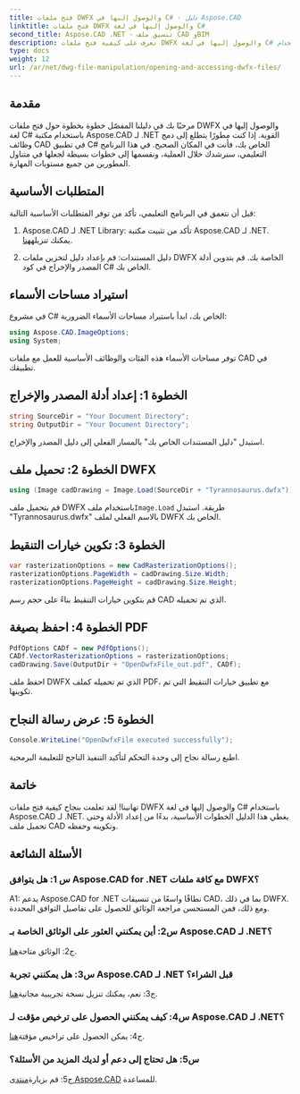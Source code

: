 ```yaml
---
title: فتح ملفات DWFX والوصول إليها في C# - دليل Aspose.CAD
linktitle: فتح ملفات DWFX والوصول إليها في لغة C#
second_title: Aspose.CAD .NET - تنسيق ملف CAD وBIM
description: تعرف على كيفية فتح ملفات DWFX والوصول إليها في لغة C# باستخدام Aspose.CAD لـ .NET. دليل خطوة بخطوة للتكامل السلس في تطبيقاتك.
type: docs
weight: 12
url: /ar/net/dwg-file-manipulation/opening-and-accessing-dwfx-files/
---
```

## مقدمة

مرحبًا بك في دليلنا المفصّل خطوة بخطوة حول فتح ملفات DWFX والوصول إليها في لغة C# باستخدام مكتبة Aspose.CAD لـ .NET القوية. إذا كنت مطورًا يتطلع إلى دمج وظائف CAD في تطبيق C# الخاص بك، فأنت في المكان الصحيح. في هذا البرنامج التعليمي، سنرشدك خلال العملية، ونقسمها إلى خطوات بسيطة لجعلها في متناول المطورين من جميع مستويات المهارة.

## المتطلبات الأساسية

قبل أن نتعمق في البرنامج التعليمي، تأكد من توفر المتطلبات الأساسية التالية:

1.  Aspose.CAD لـ .NET Library: تأكد من تثبيت مكتبة Aspose.CAD لـ .NET. يمكنك تنزيله[هنا](https://releases.aspose.com/cad/net/).

2. دليل المستندات: قم بإعداد دليل لتخزين ملفات DWFX الخاصة بك. قم بتدوين أدلة المصدر والإخراج في كود C# الخاص بك.

## استيراد مساحات الأسماء

في مشروع C# الخاص بك، ابدأ باستيراد مساحات الأسماء الضرورية:

```csharp
using Aspose.CAD.ImageOptions;
using System;
```

توفر مساحات الأسماء هذه الفئات والوظائف الأساسية للعمل مع ملفات CAD في تطبيقك.

## الخطوة 1: إعداد أدلة المصدر والإخراج

```csharp
string SourceDir = "Your Document Directory";
string OutputDir = "Your Document Directory";
```

استبدل "دليل المستندات الخاص بك" بالمسار الفعلي إلى دليل المصدر والإخراج.

## الخطوة 2: تحميل ملف DWFX

```csharp
using (Image cadDrawing = Image.Load(SourceDir + "Tyrannosaurus.dwfx"))
```

 قم بتحميل ملف DWFX باستخدام ملف`Image.Load` طريقة. استبدل "Tyrannosaurus.dwfx" بالاسم الفعلي لملف DWFX الخاص بك.

## الخطوة 3: تكوين خيارات التنقيط

```csharp
var rasterizationOptions = new CadRasterizationOptions();
rasterizationOptions.PageWidth = cadDrawing.Size.Width;
rasterizationOptions.PageHeight = cadDrawing.Size.Height;
```

قم بتكوين خيارات التنقيط بناءً على حجم رسم CAD الذي تم تحميله.

## الخطوة 4: احفظ بصيغة PDF

```csharp
PdfOptions CADf = new PdfOptions();
CADf.VectorRasterizationOptions = rasterizationOptions;
cadDrawing.Save(OutputDir + "OpenDwfxFile_out.pdf", CADf);
```

احفظ ملف DWFX الذي تم تحميله كملف PDF، مع تطبيق خيارات التنقيط التي تم تكوينها.

## الخطوة 5: عرض رسالة النجاح

```csharp
Console.WriteLine("OpenDwfxFile executed successfully");
```

اطبع رسالة نجاح إلى وحدة التحكم لتأكيد التنفيذ الناجح للتعليمة البرمجية.

## خاتمة

تهانينا! لقد تعلمت بنجاح كيفية فتح ملفات DWFX والوصول إليها في لغة C# باستخدام Aspose.CAD لـ .NET. يغطي هذا الدليل الخطوات الأساسية، بدءًا من إعداد الأدلة وحتى تحميل ملف CAD وتكوينه وحفظه.

## الأسئلة الشائعة

### س 1: هل يتوافق Aspose.CAD for .NET مع كافة ملفات DWFX؟

A1: يدعم Aspose.CAD for .NET نطاقًا واسعًا من تنسيقات CAD، بما في ذلك DWFX. ومع ذلك، فمن المستحسن مراجعة الوثائق للحصول على تفاصيل التوافق المحددة.

### س2: أين يمكنني العثور على الوثائق الخاصة بـ Aspose.CAD لـ .NET؟

 ج2: الوثائق متاحة[هنا](https://reference.aspose.com/cad/net/).

### س3: هل يمكنني تجربة Aspose.CAD لـ .NET قبل الشراء؟

 ج3: نعم، يمكنك تنزيل نسخة تجريبية مجانية[هنا](https://releases.aspose.com/).

### س4: كيف يمكنني الحصول على ترخيص مؤقت لـ Aspose.CAD لـ .NET؟

 ج4: يمكن الحصول على تراخيص مؤقتة[هنا](https://purchase.aspose.com/temporary-license/).

### س5: هل تحتاج إلى دعم أو لديك المزيد من الأسئلة؟

ج5: قم بزيارة[منتدى Aspose.CAD](https://forum.aspose.com/c/cad/19) للمساعدة.
